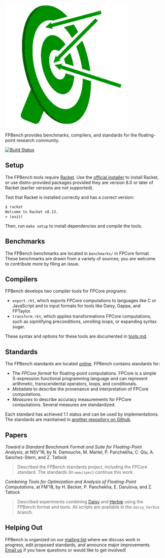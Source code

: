 ![FPBench](logo.png)

FPBench provides benchmarks, compilers, and standards for the floating-point research community. 

[![Build Status](https://github.com/FPBench/FPBench/workflows/build/badge.svg?branch=master)](https://github.com/FPBench/FPBench/actions)

Setup
-----

The FPBench tools require [Racket](https://racket-lang.org). Use the
[official installer](http://download.racket-lang.org/racket-v8.13.html)
to install Racket, or use distro-provided packages provided they are
version 8.0 or later of Racket (earlier versions are not supported).

Test that Racket is installed correctly and has a correct version:

``` shell
$ racket
Welcome to Racket v8.13.
> (exit)
```

Then, run `make setup` to install dependencies and compile the tools.

[racket]: https://download.racket-lang.org

Benchmarks
----------

The FPBench benchmarks are located in `benchmarks/` in FPCore format.
These benchmarks are drawn from a variety of sources; you are welcome
to contribute more by filing an issue.

Compilers
---------

FPBench develops two compiler tools for FPCore programs:

 - `export.rkt`, which exports FPCore computations to languages
   like C or JavaScript and to input formats for tools like Daisy,
   Gappa, and FPTaylor.
 - `transform.rkt`, which applies transformations FPCore computations,
   such as sipmlifying preconditions, unrolling loops, or expanding
   syntax sugar.

These syntax and options for these tools are documented in
[tools.md](tools.md).

Standards
---------

The FPBench standards are located [online](http://fpbench.org/spec/).
FPBench contains standards for:

 - The *FPCore format* for floating-point computations. FPCore is a
   simple S-expression functional programming language and can
   represent arithmetic, transcendental operators, loops, and
   conditionals.
 - *Metadata* to describe the provenance and interpretation of FPCore
   computations.
 - *Measures* to describe accuracy measurements for FPCore computations.
   Several measures are standardized.

Each standard has achieved 1.1 status and can be used by implementations.
The standards are maintained in [another repository on Github](https://github.com/FPBench/FPBench.github.io/).

Papers
------

*Toward a Standard Benchmark Format and Suite for Floating-Point
Analysis*, at NSV’16, by N. Damouche, M. Martel, P. Panchekha, C.
Qiu, A. Sanchez-Stern, and Z. Tatlock

> Described the FPBench standards project, including the FPCore
> standard. The standards (in `www/spec`) continue this work.

*Combining Tools for Optimization and Analysis of Floating-Point
Computations*, at FM’18, by H. Becker, P. Panchekha, E. Darulova, and
Z. Tatlock

> Described experiments combining
> [Daisy](https://gitlab.mpi-sws.org/AVA/daisy-public) and
> [Herbie](https://herbie.uwplse.org) using the FPBench format and
> tools. All scripts are available in the `daisy_herbie` branch.


Helping Out
-----------

FPBench is organized on our
[mailing list](https://mailman.cs.washington.edu/mailman/listinfo/fpbench)
where we discuss work in progress, edit proposed standards, and
announce major
improvements. [Email us](mailto:fpbench.cs.washington.edu) if you have
questions or would like to get involved!
